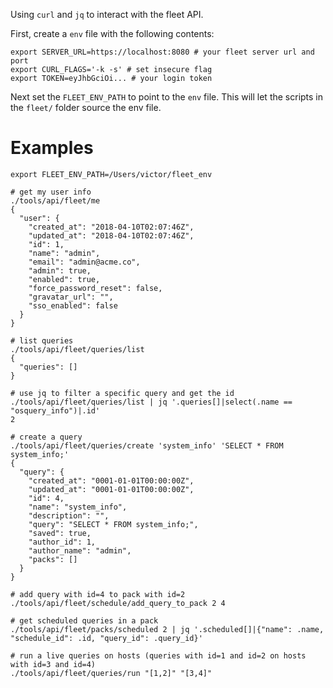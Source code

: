 Using `curl` and `jq` to interact with the fleet API.

First, create a `env` file with the following contents:

```
export SERVER_URL=https://localhost:8080 # your fleet server url and port
export CURL_FLAGS='-k -s' # set insecure flag
export TOKEN=eyJhbGciOi... # your login token
```

Next set the `FLEET_ENV_PATH` to point to the `env` file. This will let the scripts in the `fleet/` folder source the env file.

# Examples

```
export FLEET_ENV_PATH=/Users/victor/fleet_env

# get my user info
./tools/api/fleet/me
{
  "user": {
    "created_at": "2018-04-10T02:07:46Z",
    "updated_at": "2018-04-10T02:07:46Z",
    "id": 1,
    "name": "admin",
    "email": "admin@acme.co",
    "admin": true,
    "enabled": true,
    "force_password_reset": false,
    "gravatar_url": "",
    "sso_enabled": false
  }
}

# list queries
./tools/api/fleet/queries/list
{
  "queries": []
}

# use jq to filter a specific query and get the id
./tools/api/fleet/queries/list | jq '.queries[]|select(.name == "osquery_info")|.id'
2

# create a query
./tools/api/fleet/queries/create 'system_info' 'SELECT * FROM system_info;'
{
  "query": {
    "created_at": "0001-01-01T00:00:00Z",
    "updated_at": "0001-01-01T00:00:00Z",
    "id": 4,
    "name": "system_info",
    "description": "",
    "query": "SELECT * FROM system_info;",
    "saved": true,
    "author_id": 1,
    "author_name": "admin",
    "packs": []
  }
}

# add query with id=4 to pack with id=2
./tools/api/fleet/schedule/add_query_to_pack 2 4

# get scheduled queries in a pack
./tools/api/fleet/packs/scheduled 2 | jq '.scheduled[]|{"name": .name, "schedule_id": .id, "query_id": .query_id}'

# run a live queries on hosts (queries with id=1 and id=2 on hosts with id=3 and id=4)
./tools/api/fleet/queries/run "[1,2]" "[3,4]"
```
